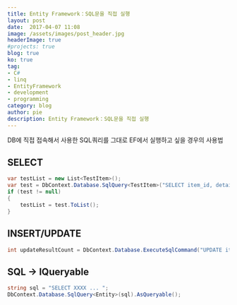 ```yaml
---
title: Entity Framework：SQL문을 직접 실행
layout: post
date:  2017-04-07 11:08
image: /assets/images/post_header.jpg
headerImage: true
#projects: true
blog: true
ko: true
tag:
- C#
- linq
- EntityFramework
- development
- programming
category: blog
author: pie
description: Entity Framework：SQL문을 직접 실행
---
```


DB에 직접 접속해서 사용한 SQL쿼리를 그대로 EF에서 실행하고 싶을 경우의 사용법

## SELECT
```cs
var testList = new List<TestItem>();
var test = DbContext.Database.SqlQuery<TestItem>("SELECT item_id, details FROM item WHERE item_type = 1;");
if (test != null)
{
    testList = test.ToList();
}
```

## INSERT/UPDATE
```cs
int updateResultCount = DbContext.Database.ExecuteSqlCommand("UPDATE item SET item_type = '2' WHERE item_id = 11;");
```

## SQL -> IQueryable
```cs
string sql = "SELECT XXXX ... ";
DbContext.Database.SqlQuery<Entity>(sql).AsQueryable();
```
